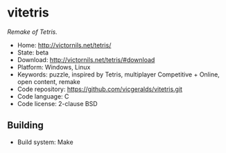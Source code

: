# vitetris

_Remake of Tetris._

- Home: http://victornils.net/tetris/
- State: beta
- Download: http://victornils.net/tetris/#download
- Platform: Windows, Linux
- Keywords: puzzle, inspired by Tetris, multiplayer Competitive + Online, open content, remake
- Code repository: https://github.com/vicgeralds/vitetris.git
- Code language: C
- Code license: 2-clause BSD

## Building

- Build system: Make
